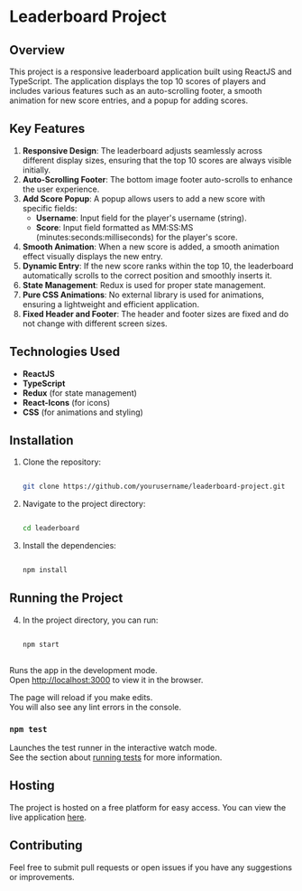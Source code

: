 # Leaderboard Project

## Overview
This project is a responsive leaderboard application built using ReactJS and TypeScript. The application displays the top 10 scores of players and includes various features such as an auto-scrolling footer, a smooth animation for new score entries, and a popup for adding scores.

## Key Features
1. **Responsive Design**: The leaderboard adjusts seamlessly across different display sizes, ensuring that the top 10 scores are always visible initially.
2. **Auto-Scrolling Footer**: The bottom image footer auto-scrolls to enhance the user experience.
3. **Add Score Popup**: A popup allows users to add a new score with specific fields:
   - **Username**: Input field for the player's username (string).
   - **Score**: Input field formatted as MM:SS:MS (minutes:seconds:milliseconds) for the player's score.
4. **Smooth Animation**: When a new score is added, a smooth animation effect visually displays the new entry.
5. **Dynamic Entry**: If the new score ranks within the top 10, the leaderboard automatically scrolls to the correct position and smoothly inserts it.
6. **State Management**: Redux is used for proper state management.
7. **Pure CSS Animations**: No external library is used for animations, ensuring a lightweight and efficient application.
8. **Fixed Header and Footer**: The header and footer sizes are fixed and do not change with different screen sizes.

## Technologies Used
- **ReactJS**
- **TypeScript**
- **Redux** (for state management)
- **React-Icons** (for icons)
- **CSS** (for animations and styling)

## Installation
1. Clone the repository:
   ```bash

   git clone https://github.com/yourusername/leaderboard-project.git

2. Navigate to the project directory:
   ```bash

   cd leaderboard
   
3. Install the dependencies:
   ```bash

   npm install

## Running the Project


4. In the project directory, you can run:
   ```bash

   npm start
  

Runs the app in the development mode.\
Open [http://localhost:3000](http://localhost:3000) to view it in the browser.

The page will reload if you make edits.\
You will also see any lint errors in the console.

### `npm test`

Launches the test runner in the interactive watch mode.\
See the section about [running tests](https://facebook.github.io/create-react-app/docs/running-tests) for more information.

## Hosting

The project is hosted on a free platform for easy access. You can view the live application [here](https://leaderboard-pk.netlify.app/).

## Contributing

Feel free to submit pull requests or open issues if you have any suggestions or improvements.
